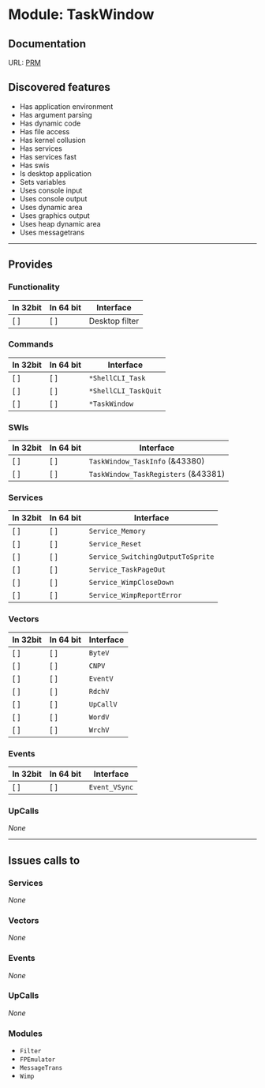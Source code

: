 # Module: TaskWindow

## Documentation

URL: [PRM](http://www.riscos.com/support/developers/prm/taskwindow.html)

## Discovered features


* Has application environment
* Has argument parsing
* Has dynamic code
* Has file access
* Has kernel collusion
* Has services
* Has services fast
* Has swis
* Is desktop application
* Sets variables
* Uses console input
* Uses console output
* Uses dynamic area
* Uses graphics output
* Uses heap dynamic area
* Uses messagetrans

---

## Provides

### Functionality

| In 32bit | In 64 bit | Interface |
|----------|-----------|-----------|
| [ ]      | [ ]       | Desktop filter |

### Commands


| In 32bit | In 64 bit | Interface |
|----------|-----------|-----------|
| [ ]      | [ ]       | `*ShellCLI_Task` |
| [ ]      | [ ]       | `*ShellCLI_TaskQuit` |
| [ ]      | [ ]       | `*TaskWindow` |


### SWIs


| In 32bit | In 64 bit | Interface |
|----------|-----------|-----------|
| [ ]      | [ ]       | `TaskWindow_TaskInfo` (&43380) |
| [ ]      | [ ]       | `TaskWindow_TaskRegisters` (&43381) |


### Services


| In 32bit | In 64 bit | Interface |
|----------|-----------|-----------|
| [ ]      | [ ]       | `Service_Memory` |
| [ ]      | [ ]       | `Service_Reset` |
| [ ]      | [ ]       | `Service_SwitchingOutputToSprite` |
| [ ]      | [ ]       | `Service_TaskPageOut` |
| [ ]      | [ ]       | `Service_WimpCloseDown` |
| [ ]      | [ ]       | `Service_WimpReportError` |


### Vectors


| In 32bit | In 64 bit | Interface |
|----------|-----------|-----------|
| [ ]      | [ ]       | `ByteV` |
| [ ]      | [ ]       | `CNPV` |
| [ ]      | [ ]       | `EventV` |
| [ ]      | [ ]       | `RdchV` |
| [ ]      | [ ]       | `UpCallV` |
| [ ]      | [ ]       | `WordV` |
| [ ]      | [ ]       | `WrchV` |


### Events


| In 32bit | In 64 bit | Interface |
|----------|-----------|-----------|
| [ ]      | [ ]       | `Event_VSync` |


### UpCalls


*None*


---

## Issues calls to

### Services


*None*


### Vectors


*None*


### Events


*None*


### UpCalls


*None*


### Modules


* `Filter`
* `FPEmulator`
* `MessageTrans`
* `Wimp`


